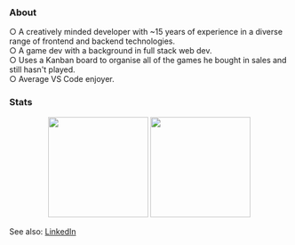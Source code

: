 ### About

○ A creatively minded developer with ~15 years of experience in a diverse range of frontend and backend technologies.<br>
○ A game dev with a background in full stack web dev.<br>
○ Uses a Kanban board to organise all of the games he bought in sales and still hasn't played.<br>
○ Average VS Code enjoyer.

### Stats

<div align="center">
  <img height="180em" src="https://github-readme-stats.vercel.app/api?username=riari&count_private=true&show_icons=true&theme=material-palenight&bg_color=292d3e&hide_border=true" />
  <img height="180em" src="https://github-readme-stats.vercel.app/api/top-langs/?username=riari&theme=material-palenight&bg_color=292d3e&hide_border=true&layout=compact&langs_count=6&exclude_repo=riari.dev,laravel-forum-frontend,dailies,vuepress-api-test,arvale.world,drf-vue,tron-legacy-atom,rna-guild.net" />
</div>

See also: [LinkedIn](https://www.linkedin.com/in/rick-uk/)

<!-- Resources -->
<!-- GitHub Stats: https://github.com/anuraghazra/github-readme-stats -->
